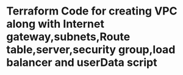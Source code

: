 # Terraform Code for creating VPC along with Internet gateway,subnets,Route table,server,security group,load balancer and userData script

